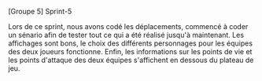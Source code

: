 [Groupe 5] Sprint-5

Lors de ce sprint, nous avons codé les déplacements, commencé à 
coder un sénario afin de tester tout ce qui a été réalisé
jusqu'à maintenant. Les affichages sont bons, le choix des différents
personnages pour les équipes des deux joueurs fonctionne.
Enfin, les informations sur les points de vie et les points
d'attaque des deux équipes s'affichent en dessous du plateau de jeu.
